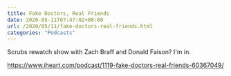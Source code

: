```yaml
---
title: Fake Doctors, Real Friends
date: 2020-05-11T07:47:02+00:00
url: /2020/05/11/fake-doctors-real-friends.html
categories: "Podcasts"
---
```


Scrubs rewatch show with Zach Braff and Donald Faison? I'm in.

https://www.iheart.com/podcast/1119-fake-doctors-real-friends-60367049/
